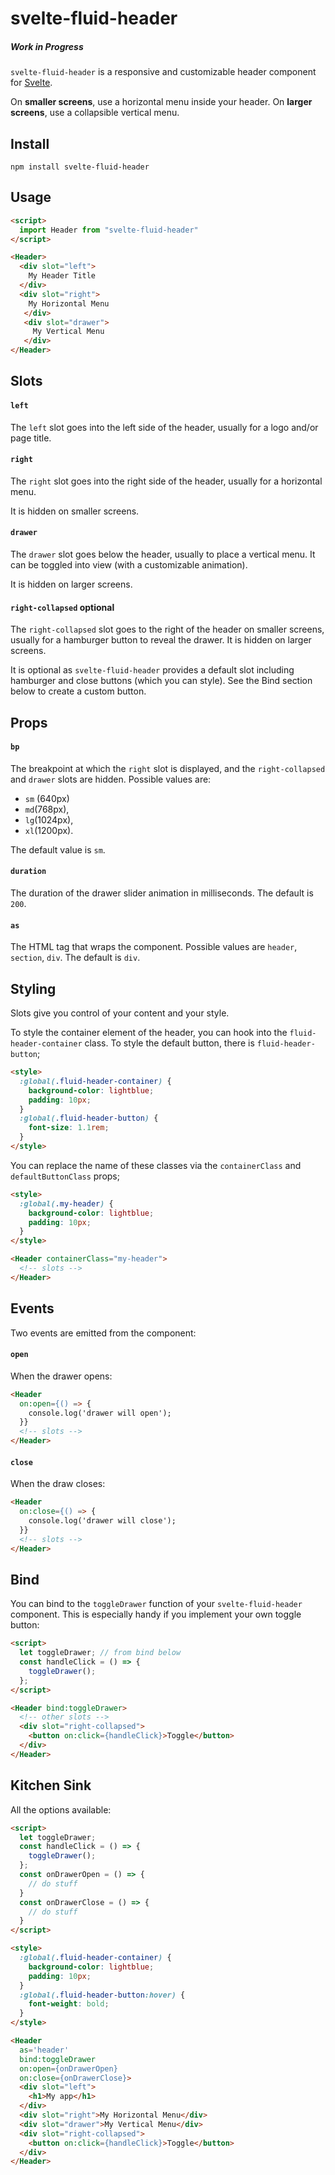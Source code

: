 # svelte-fluid-header

##### Work in Progress

`svelte-fluid-header` is a responsive and customizable header component for [Svelte](https://svelte.dev/).

On **smaller screens**, use a horizontal menu inside your header. On **larger screens**, use a collapsible vertical menu.

## Install

`npm install svelte-fluid-header`

## Usage

```html
<script>
  import Header from "svelte-fluid-header"
</script>

<Header>
  <div slot="left">
    My Header Title
  </div>
  <div slot="right">
    My Horizontal Menu
   </div>
   <div slot="drawer">
     My Vertical Menu
   </div>
</Header>

```

## Slots

#### `left`

The `left` slot goes into the left side of the header, usually for a logo and/or page title.

#### `right`

The `right` slot goes into the right side of the header, usually for a horizontal menu.

It is hidden on smaller screens.

#### `drawer`

The `drawer` slot goes below the header, usually to place a vertical menu. It can be toggled into view (with a customizable animation).

It is hidden on larger screens.

#### `right-collapsed` optional

The `right-collapsed` slot goes to the right of the header on smaller screens, usually for a hamburger button to reveal the drawer.
It is hidden on larger screens.

It is optional as `svelte-fluid-header` provides a default slot including hamburger and close buttons (which you can style). See the Bind section below to create a custom button.

## Props

#### `bp`

The breakpoint at which the `right` slot is displayed, and the `right-collapsed` and `drawer` slots are hidden.
Possible values are:
 - `sm` (640px)
 - `md`(768px),
 - `lg`(1024px),
 - `xl`(1200px).
 
 The default value is `sm`.

#### `duration`

The duration of the drawer slider animation in milliseconds.
The default is `200`.

#### `as`

The HTML tag that wraps the component.
Possible values are `header`, `section`, `div`.
The default is `div`.

## Styling

Slots give you control of your content and your style.

To style the container element of the header, you can hook into the `fluid-header-container` class. To style the default button, there is `fluid-header-button`;

```html
<style>
  :global(.fluid-header-container) {
    background-color: lightblue;
    padding: 10px;
  }
  :global(.fluid-header-button) {
    font-size: 1.1rem;
  }
</style>
```

You can replace the name of these classes via the `containerClass` and `defaultButtonClass` props;

```html
<style>
  :global(.my-header) {
    background-color: lightblue;
    padding: 10px;
  }
</style>

<Header containerClass="my-header">
  <!-- slots -->
</Header>

```
## Events

Two events are emitted from the component:

#### `open`

When the drawer opens:

```html
<Header
  on:open={() => {
    console.log('drawer will open');
  }}
  <!-- slots -->
</Header>

```

#### `close`

When the draw closes:

```html
<Header
  on:close={() => {
    console.log('drawer will close');
  }}
  <!-- slots -->
</Header>

```

## Bind

You can bind to the `toggleDrawer` function of your `svelte-fluid-header` component. This is especially handy if you implement your own toggle button:

```html
<script>
  let toggleDrawer; // from bind below
  const handleClick = () => {
    toggleDrawer();
  };
</script>

<Header bind:toggleDrawer>
  <!-- other slots -->
  <div slot="right-collapsed">
    <button on:click={handleClick}>Toggle</button>
  </div>
</Header>

```

## Kitchen Sink

All the options available:

```html
<script>
  let toggleDrawer;
  const handleClick = () => {
    toggleDrawer();
  };
  const onDrawerOpen = () => {
    // do stuff
  }
  const onDrawerClose = () => {
    // do stuff
  }
</script>

<style>
  :global(.fluid-header-container) {
    background-color: lightblue;
    padding: 10px;
  }
  :global(.fluid-header-button:hover) {
    font-weight: bold;
  }
</style>

<Header
  as='header'
  bind:toggleDrawer
  on:open={onDrawerOpen}
  on:close={onDrawerClose}>
  <div slot="left">
    <h1>My app</h1>
  </div>
  <div slot="right">My Horizontal Menu</div>
  <div slot="drawer">My Vertical Menu</div>
  <div slot="right-collapsed">
    <button on:click={handleClick}>Toggle</button>
  </div>
</Header>
```
